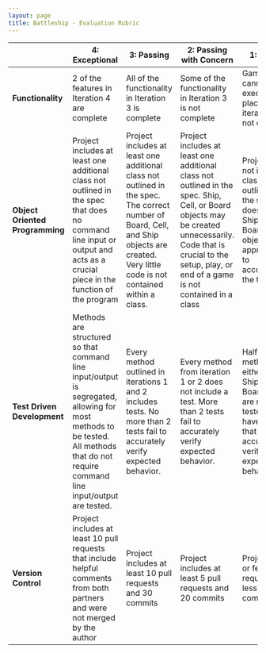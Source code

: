 ```yaml
---
layout: page
title: Battleship - Evaluation Rubric
---
```


<br> | **4: Exceptional** | **3: Passing** | **2: Passing with Concern** | **1: Failing**
-- | --- | --- | --- | ---
**Functionality** | 2 of the features in Iteration 4 are complete | All of the functionality in Iteration 3 is complete | Some of the functionality in Iteration 3 is not complete | Game cannot execute ship placement or iteration 2 is not complete |
**Object Oriented Programming** | Project includes at least one additional class not outlined in the spec that does no command line input or output and acts as a crucial piece in the function of the program | Project includes at least one additional class not outlined in the spec. The correct number of Board, Cell, and Ship objects are created. Very little code is not contained within a class.  | Project includes at least one additional class not outlined in the spec. Ship, Cell, or Board objects may be created unnecessarily. Code that is crucial to the setup, play, or end of a game is not contained in a class | Project does not include a class not outlined in the spec or does not use Ship, Cell, or Board objects appropriately to accomplish the task |
**Test Driven Development** | Methods are structured so that command line input/output is segregated, allowing for most methods to be tested. All methods that do not require command line input/output are tested. | Every method outlined in iterations 1 and 2 includes tests. No more than 2 tests fail to accurately verify expected behavior. | Every method from iteration 1 or 2 does not include a test. More than 2 tests fail to accurately verify expected behavior. | Half the methods of either the Ship, Cell, or Board class are not tested or have tests that do not accurately verify expected behavior |
**Version Control** | Project includes at least 10 pull requests that include helpful comments from both partners and were not merged by the author | Project includes at least 10 pull requests and 30 commits | Project includes at least 5 pull requests and 20 commits | Project has 5 or fewer pull requests or less than 20 commits |
